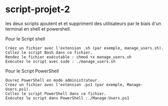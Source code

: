 # script-projet-2

les deux scripts ajoutent et et suppriment des utilisateurs par le biais d'un terminal en shell et powershell.

Pour le Script shell

    Créez un fichier avec l'extension .sh (par exemple, manage_users.sh).
    Collez le script Bash dans ce fichier.
    Rendez le fichier exécutable : chmod +x manage_users.sh
    Exécutez le script avec sudo : ./manage_users.sh

  Pour le Script PowerShell

    Ouvrez PowerShell en mode administrateur.
    Créez un fichier avec l'extension .ps1 (par exemple, Manage-Users.ps1).
    Collez le script PowerShell dans ce fichier.
    Exécutez le script dans PowerShell :./Manage-Users.ps1
